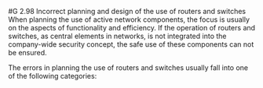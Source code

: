 #G 2.98 Incorrect planning and design of the use of routers and switches
When planning the use of active network components, the focus is usually on the aspects of functionality and efficiency. If the operation of routers and switches, as central elements in networks, is not integrated into the company-wide security concept, the safe use of these components can not be ensured.

The errors in planning the use of routers and switches usually fall into one of the following categories:



